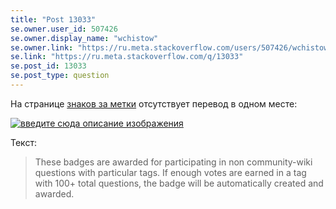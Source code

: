 ```yaml
---
title: "Post 13033"
se.owner.user_id: 507426
se.owner.display_name: "wchistow"
se.owner.link: "https://ru.meta.stackoverflow.com/users/507426/wchistow"
se.link: "https://ru.meta.stackoverflow.com/q/13033"
se.post_id: 13033
se.post_type: question
---
```

<p>На странице <a href="https://ru.stackoverflow.com/help/badges?tab=tags&amp;filter=bronze">знаков за метки</a> отсутствует перевод в одном месте:</p>
<p><a href="https://i.stack.imgur.com/686ET.png" rel="nofollow noreferrer"><img src="https://i.stack.imgur.com/686ET.png" alt="введите сюда описание изображения" /></a></p>
<p>Текст:</p>
<blockquote>
<p>These badges are awarded for participating in non community-wiki questions with particular tags. If enough votes are earned in a tag with 100+ total questions, the badge will be automatically created and awarded.</p>
</blockquote>
